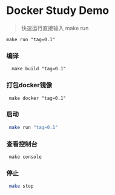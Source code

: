 # Docker Study Demo

> 快速运行直接输入 make run <tag>

```
make run "tag=0.1"
```


### 编译

```
  make build "tag=0.1"
```

### 打包docker镜像

```
 make docker "tag=0.1"
```

### 启动

```sh
 make run "tag=0.1"
```

### 查看控制台

```
 make console
```

### 停止

```sh
 make stop
```